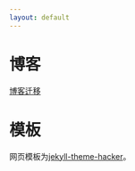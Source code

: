 ```yaml
---
layout: default
---
```


# 博客

[博客迁移](./posts/20210410_hello.html)

# 模板

网页模板为[jekyll-theme-hacker](https://github.com/pages-themes/hacker)。
